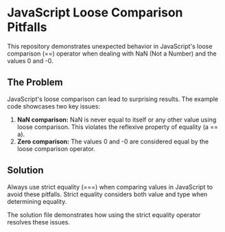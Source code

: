 # JavaScript Loose Comparison Pitfalls

This repository demonstrates unexpected behavior in JavaScript's loose comparison (==) operator when dealing with NaN (Not a Number) and the values 0 and -0.

## The Problem

JavaScript's loose comparison can lead to surprising results.  The example code showcases two key issues:

1. **NaN comparison:** NaN is never equal to itself or any other value using loose comparison.  This violates the reflexive property of equality (a == a).
2. **Zero comparison:**  The values 0 and -0 are considered equal by the loose comparison operator.

## Solution

Always use strict equality (===) when comparing values in JavaScript to avoid these pitfalls. Strict equality considers both value and type when determining equality.

The solution file demonstrates how using the strict equality operator resolves these issues.

